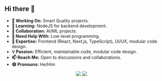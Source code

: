 ## Hi there 👋

- **🔭 Working On:** Smart Quality projects.
- **🌱 Learning:** NodeJS for backend development.
- **👯 Collaboration:** AI/ML projects.
- **🤔 Need Help With:** Low-level programming.
- **💬 Expertise:** Frontend (React, Next.js, TypeScript), UI/UX, modular code design.
- **💡 Passion:** Efficient, maintainable code, modular code design.
- **📫 Reach Me:** Open to discussions and collaborations.
- **😄 Pronouns:** He/Him



<p align="center">
  <a>
    <img style="pointer-events: none;" src="https://skillicons.dev/icons?i=bash,git,github,neovim,cpp,py,opencv,flask" />
    <img style="pointer-events: none;" src="https://skillicons.dev/icons?i=html,md,css,sass,tailwind,js,ts,webpack,npm,react,nextjs,vercel,vite,gcp" />
  </a>
</p>
